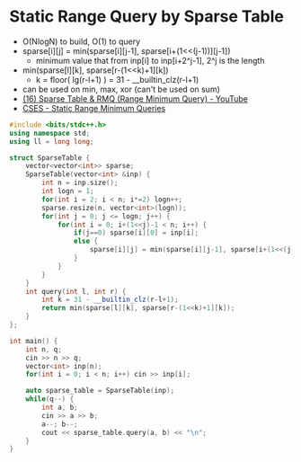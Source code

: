 # Static Range Query by Sparse Table
- O(NlogN) to build, O(1) to query
- sparse[i][j] = min(sparse[i][j-1], sparse[i+(1<<(j-1))][j-1])
    - minimum value that from inp[i] to inp[i+2^j-1], 2^j is the length
- min(sparse[l][k], sparse[r-(1<<k)+1][k])
    - k = floor( lg(r-l+1) ) = 31 - __builtin_clz(r-l+1)
- can be used on min, max, xor (can't be used on sum)
- [(16) Sparse Table & RMQ (Range Minimum Query) - YouTube](https://www.youtube.com/watch?v=0jWeUdxrGm4&list=PLl0KD3g-oDOHpWRyyGBUJ9jmul0lUOD80&index=18)
- [CSES - Static Range Minimum Queries](https://cses.fi/problemset/task/1647/)

```cpp
#include <bits/stdc++.h>
using namespace std;
using ll = long long;

struct SparseTable {
    vector<vector<int>> sparse;
    SparseTable(vector<int> &inp) {
        int n = inp.size();
        int logn = 1;
        for(int i = 2; i < n; i*=2) logn++;
        sparse.resize(n, vector<int>(logn));
        for(int j = 0; j <= logn; j++) {
            for(int i = 0; i+(1<<j)-1 < n; i++) {
                if(j==0) sparse[i][0] = inp[i];
                else {
                    sparse[i][j] = min(sparse[i][j-1], sparse[i+(1<<(j-1))][j-1]);
                }
            }
        }
    }
    int query(int l, int r) {
        int k = 31 - __builtin_clz(r-l+1);
        return min(sparse[l][k], sparse[r-(1<<k)+1][k]);
    }
};

int main() {
    int n, q;
    cin >> n >> q;
    vector<int> inp(n);
    for(int i = 0; i < n; i++) cin >> inp[i];

    auto sparse_table = SparseTable(inp);
    while(q--) {
        int a, b;
        cin >> a >> b;
        a--; b--;
        cout << sparse_table.query(a, b) << "\n";
    }
}
```
